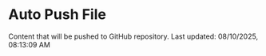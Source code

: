 # Auto Push File

Content that will be pushed to GitHub repository.
Last updated: 08/10/2025, 08:13:09 AM